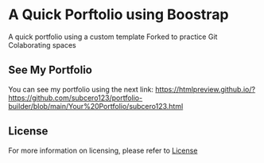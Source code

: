 
# A Quick Porftolio using Boostrap

A quick portfolio using a custom template
Forked to practice Git Colaborating spaces



## See My Portfolio

You can see my portfolio using the next link: https://htmlpreview.github.io/?https://github.com/subcero123/portfolio-builder/blob/main/Your%20Portfolio/subcero123.html

## License

For more information on licensing, please refer to [License](LICENSE)
